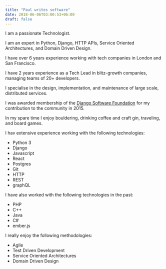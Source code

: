 ```yaml
---
title: "Paul writes software"
date: 2018-06-06T03:00:53+06:00
draft: false
---
```


I am a passionate Technologist.

I am an expert in Python, Django, HTTP APIs, Service Oriented Architectures, and Domain Driven Design.

I have over 6 years experience working with tech companies in London and San Francisco.

I have 2 years experience as a Tech Lead in blitz-growth companies, managing teams of 20+ developers.

I specialise in the design, implementation, and maintenance of large scale, distributed services.

I was awarded membership of the [Django Software Foundation](https://www.djangoproject.com/foundation/) for my contribution to the community in 2015.

In my spare time I enjoy bouldering, drinking coffee and craft gin, traveling, and board games.

I hav extensive experience working with the following technologies:

- Python 3
- Django
- Javascript
- React
- Postgres
- Git
- HTTP
- REST
- graphQL

I have also worked with the following technologies in the past:

- PHP
- C++
- Java
- C#
- ember.js

I really enjoy the following methodologies:

- Agile
- Test Driven Development
- Service Oriented Architectures
- Domain Driven Design
